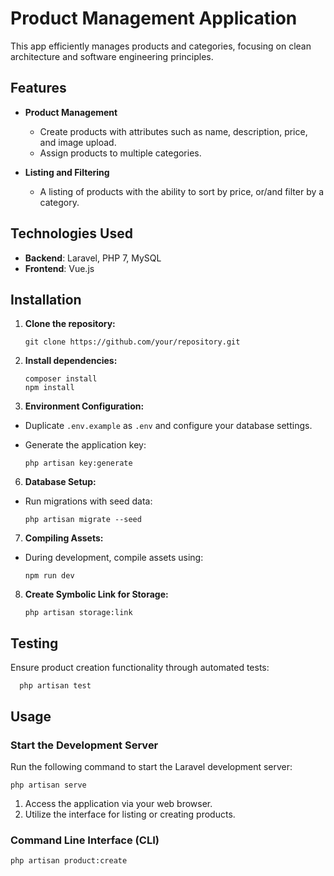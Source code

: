 # Product Management Application

This app efficiently manages products and categories, focusing on clean architecture and software engineering principles.

## Features

- **Product Management**
    - Create products with attributes such as name, description, price, and image upload.
    - Assign products to multiple categories.


- **Listing and Filtering**
    - A listing of products with the ability to sort by price, or/and filter by a category.

## Technologies Used

- **Backend**: Laravel, PHP 7, MySQL
- **Frontend**: Vue.js

## Installation

1. **Clone the repository:**
    ```
    git clone https://github.com/your/repository.git
    ```
    
3. **Install dependencies:**
    ```
    composer install
    npm install
    ````

4. **Environment Configuration:**
- Duplicate `.env.example` as `.env` and configure your database settings.
- Generate the application key:
  
  ```
  php artisan key:generate
  ```

6. **Database Setup:**
- Run migrations with seed data:

  ```
  php artisan migrate --seed
  ```
  
7. **Compiling Assets:**
- During development, compile assets using:

    ```
    npm run dev
    ```
8. **Create Symbolic Link for Storage:**

    ```
    php artisan storage:link
    ```

## Testing

Ensure product creation functionality through automated tests:

  ```
    php artisan test 
   ```

## Usage

### Start the Development Server

Run the following command to start the Laravel development server:

```
php artisan serve
```

1. Access the application via your web browser.
2. Utilize the interface for listing or creating products.

### Command Line Interface (CLI)

   ```
   php artisan product:create
   ```


